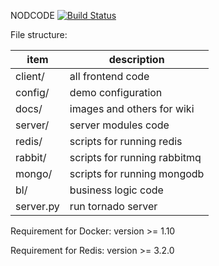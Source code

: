 NODCODE [![Build Status](https://travis-ci.org/NODCode/nodcode.svg?branch=master)](https://travis-ci.org/NODCode/nodcode)

File structure:

| item      | description                 |
| --------- | --------------------------- |
| client/   | all frontend code           |
| config/   | demo configuration         |
| docs/     | images and others for wiki |
| server/   | server modules code         |
| redis/    | scripts for running redis   |
| rabbit/   | scripts for running rabbitmq|
| mongo/    | scripts for running mongodb |
| bl/       | business logic code         |
| server.py | run tornado server          |

Requirement for Docker: version >= 1.10 

Requirement for Redis: version >= 3.2.0
